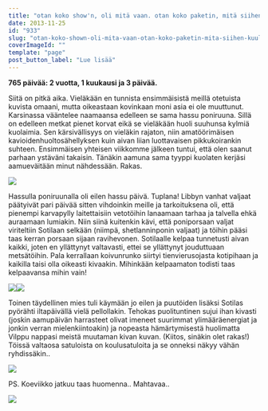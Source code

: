 ```yaml
---
title: "otan koko show'n, oli mitä vaan. otan koko paketin, mitä siihen kuuluukaan."
date: 2013-11-25
id: "933"
slug: "otan-koko-shown-oli-mita-vaan-otan-koko-paketin-mita-siihen-kuuluukaan"
coverImageId: ""
template: "page"
post_button_label: "Lue lisää"
---
```


**765 päivää: 2 vuotta, 1 kuukausi ja 3 päivää.**

Siitä on pitkä aika. Vieläkään en tunnista ensimmäisistä meillä otetuista kuvista omaani, mutta oikeastaan kovinkaan moni asia ei ole muuttunut. Karsinassa vääntelee naamaansa edelleen se sama hassu poniruuna. Sillä on edelleen metkat pienet korvat eikä se vieläkään huoli suuhunsa kylmiä kuolaimia. Sen kärsivällisyys on vieläkin rajaton, niin amatöörimäisen kavioidenhuoltosähellyksen kuin aivan liian luottavaisen pikkukoirankin suhteen. Ensimmäisen yhteisen viikkomme jälkeen tuntui, että olen saanut parhaan ystäväni takaisin. Tänäkin aamuna sama tyyppi kuolaten kerjäsi aamueväitään minut nähdessään. Rakas.

[![](/images/photo.png)](http://4.bp.blogspot.com/-fAp5Slg_XkE/UpOukk3dzdI/AAAAAAAAHaA/tJcAVOD-WV4/s1600/photo.png)

Hassulla poniruunalla oli eilen hassu päivä. Tuplana! Libbyn vanhat valjaat päätyivät pari päivää sitten vihdoinkin meille ja tarkoituksena oli, että pienempi karvapylly laitettaisiin vetotöihin lanaamaan tarhaa ja talvella ehkä auraamaan lumiakin. Niin siinä kuitenkin kävi, että poniporsaan valjat viriteltiin Sotilaan selkään (niimpä, shetlanninponin valjaat) ja töihin pääsi taas kerran porsaan sijaan ravihevonen. Sotilaalle kelpaa tunnetusti aivan kaikki, joten en yllättynyt valtavasti, ettei se yllättynyt jouduttuaan metsätöihin. Pala kerrallaan koivunrunko siirtyi tienvierusojasta kotipihaan ja kaikilla taisi olla oikeasti kivaakin. Mihinkään kelpaamaton todisti taas kelpaavansa mihin vain!

[![](/images/kakkosversio7_.png)](http://3.bp.blogspot.com/-Hu2eRrZg_9M/UpOuzusLk-I/AAAAAAAAHaI/sbr0uC92dCE/s1600/kakkosversio7_.png)[![](/images/kakkosversio6.png)](http://2.bp.blogspot.com/-0Hz45Pzdpmc/UpOu0GX8QdI/AAAAAAAAHaM/Bg5p3vT4Lr4/s1600/kakkosversio6.png)

Toinen täydellinen mies tuli käymään jo eilen ja puutöiden lisäksi Sotilas pyörähti iltapäivällä vielä pellollakin. Tehokas puolituntinen sujui ihan kivasti (joskin aamupäivän harrasteet olivat imeneet suurimmat ylimääräenergiat ja jonkin verran mielenkiintoakin) ja nopeasta hämärtymisestä huolimatta Vilppu nappasi meistä muutaman kivan kuvan. (Kiitos, sinäkin olet rakas!) Töissä valtaosa satuloista on koulusatuloita ja se onneksi näkyy vähän ryhdissäkin..

[![](/images/kakkosversio5_.png)](http://3.bp.blogspot.com/-Vt--FBhFaEI/UpOvJZio1gI/AAAAAAAAHao/KKuKqROWJxc/s1600/kakkosversio5_.png)

PS. Koeviikko jatkuu taas huomenna.. Mahtavaa..

[![](/images/ak_uusi.png)](http://2.bp.blogspot.com/-dphYh6JfuzQ/UpOvXeC9RlI/AAAAAAAAHaw/h-LDQW_MPw8/s1600/ak_uusi.png)
